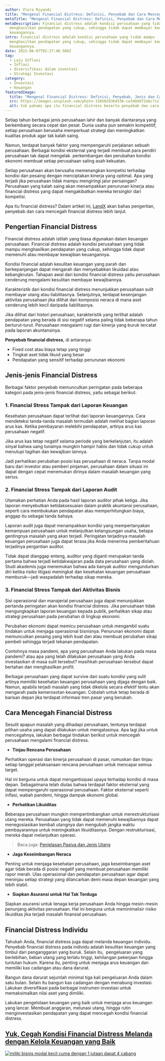 ```yaml
---
author: Vlora Riyandi
title: "Mengenal Financial Distress: Definisi, Penyebab dan Cara Mencegah"
metaTitle: "Mengenal Financial Distress: Definisi, Penyebab dan Cara Mencegah"
metaDescription: Financial distress adalah kondisi perusahaan yang tidak mampu
  menghasilkan pendapatan yang cukup, sehingga tidak dapat membayar kewajiban
  keuangannya.
intro: Financial distress adalah kondisi perusahaan yang tidak mampu
  menghasilkan pendapatan yang cukup, sehingga tidak dapat membayar kewajiban
  keuangannya.
date: 2022-06-07T02:27:48.506Z
tag:
  - Laju Inflasi
  - Inflasi
  - diversifikasi dalam investasi
  - Strategi Investasi
category:
  - Investasi
  - Keuangan
featuredImage:
  title: "Mengenal Financial Distress: Definisi, Penyebab, Jenis dan Cara Mencegah"
  src: https://images.unsplash.com/photo-1585829364536-ce348dd72ebc?ixlib=rb-1.2.1&ixid=MnwxMjA3fDB8MHxwaG90by1wYWdlfHx8fGVufDB8fHx8&auto=format&fit=crop&w=870&q=80
  alt: Yuk pahami apa itu financial distress beserta penyebab dan cara mengatasinya
---
```

Setiap tahun berbagai jenis perusahaan lahir dan banyak diantaranya yang berkembang secara cepat dan pesat. Dunia usaha pun semakin kompetitif, setiap perusahaan berusaha memperkuat strategi dan meningkatkan kualitas produk agar tak kalah saing.

Namun, terdapat banyak faktor yang mempengaruhi perjalanan sebuah perusahaan. Berbagai kondisi eksternal yang terjadi membuat para pendiri perusahaan tak dapat mengelak. perkembangan dan perubahan kondisi ekonomi membuat setiap perusahaan saling asah kekuatan.

Setiap perusahaan akan berusaha memenangkan kompetisi terhadap kondisi dan pesaing dengan menciptakan kinerja yang optimal. Apa yang terjadi jika perusahaan tidak mampu mengiringi jalur persaingan? Perusahaan yang kalah saing akan menampakkan penurunan kinerja atau financial distress yang dapat mengakibatkan mereka tersingkir dari kompetisi.

Apa itu financial distress? Dalam artikel ini, [LandX](https://landx.id/) akan bahas pengertian, penyebab dan cara mencegah financial distress lebih lanjut.

## Pengertian Financial Distress

Financial distress adalah istilah yang biasa digunakan dalam keuangan perusahaan. Financial distress adalah kondisi perusahaan yang tidak mampu menghasilkan pendapatan yang cukup, sehingga tidak dapat memenuhi atau membayar kewajiban keuangannya.

Kondisi financial adalah kesulitan keuangan yang parah dan berkepanjangan dapat mengarah dan menyebabkan likuidasi atau  kebangkrutan. Tahapan awal dari kondisi financial distress yaitu perusahaan cenderung mengalami kesulitan membayar kewajibannya.

Karakteristik dari kondisi financial distress menunjukkan perusahaan sulit membayar utang atau liabilitasnya. Selanjutnya, terdapat kesenjangan aktivitas perusahaan jika dilihat dari komposisi neraca di mana aset cenderung lebih kecil daripada liabilitasnya.

Jika dilihat dari histori perusahaan, karakteristik yang terlihat adalah pendapatan yang berada di sisi negatif selama paling tidak beberapa tahun berturut-turut. Perusahaan mengalami rugi dan kinerja yang buruk tercatat pada laporan akuntansinya.

**Penyebab financial distress**, di antaranya:

* Fixed cost atau biaya tetap yang tinggi
* Tingkat aset tidak likuid yang besar 
* Pendapatan yang sensitif terhadap penurunan ekonomi

## Jenis-jenis Financial Distress

Berbagai faktor penyebab memunculkan peringatan pada beberapa kategori pada jenis-jenis financial distress, yaitu sebagai berikut:

### **1. Financial Stress Tampak dari Laporan Keuangan**

Kesehatan perusahaan dapat terlihat dari laporan keuangannya. Cara mendeteksi tanda-tanda masalah termudah adalah melihat bagian laporan arus kas. Ketika pembayaran melebihi pendapatan, artinya arus kas perusahaan negatif. 

Jika arus kas tetap negatif selama periode yang berkelanjutan, itu adalah sinyal bahwa uang tunainya mungkin hampir habis dan tidak cukup untuk menutupi tagihan dan kewajiban lainnya. 

Jadi perhatikan perubahan posisi kas perusahaan di neraca. Tanpa modal baru dari investor atau pemberi pinjaman, perusahaan dalam situasi ini dapat dengan cepat menemukan dirinya dalam masalah keuangan yang serius.

### **2. Financial Stress Tampak dari Laporan Audit**

Utamakan perhatian Anda pada hasil laporan auditor pihak ketiga. Jika laporan menyebutkan ketidaksesuaian dalam praktik akuntansi perusahaan, seperti cara membukukan pendapatan atau memperhitungkan biaya, anggap itu sebagai tanda bahaya.

Laporan audit juga dapat menampakkan kondisi yang mempertanyakan kemampuan perusahaan untuk melanjutkan kelangsungan usaha, betapa gentingnya masalah yang akan terjadi. Peringatan terjadinya masalah keuangan perusahaan juga dapat terasa jika Anda menerima pemberitahuan terjadinya pergantian auditor.

Tidak dapat dianggap enteng, auditor yang diganti merupakan tanda pertama bahwa terjadi ketidakwajaran pada data perusahaan yang diolah. Studi akademis juga menemukan bahwa ada banyak auditor mengundurkan diri ketika risiko litigasi meningkat dan kesehatan keuangan perusahaan memburuk—jadi waspadalah terhadap sikap mereka.

### 3. Financial Stress Tampak dari Aktivitas Bisnis

Sisi operasional dan manajerial perusahaan juga dapat menunjukkan pertanda peringatan akan kondisi financial distress. Jika perusahaan tidak mengungkapkan laporan keuangan kepada publik, perhatikan sikap atau strategi perusahaan pada perubahan di lingkup ekonomi. 

Perubahan ekonomi dapat memicu perusahaan untuk mengambil suatu tindakan untuk menjaga operasional bisnisnya. Penurunan ekonomi dapat memunculkan pesaing yang lebih kuat dan atau membuat perubahan sikap pembeli sehingga terjadi tekanan pendapatan. 

Contohnya masa pandemi, apa yang perusahaan Anda lakukan pada masa pandemi? atau apa yang telah dilakukan perusahaan yang Anda investasikan di masa sulit tersebut? masihkah perusahaan tersebut dapat bertahan dan menghasilkan profit. 

Berbagai perusahaan yang dapat survive dari suatu kondisi yang sulit artinya memiliki kesehatan keuangan perusahaan yang dijaga dengan baik. Namun, apabila terjadi masalah yang tidak dikelola secara efektif tentu akan mengarah pada kemerosotan keuangan. Cobalah untuk tetap berada di barisan depan jika terdapat informasi tren pasar yang berubah.

## Cara Mencegah Financial Distress

Sesulit apapun masalah yang dihadapi perusahaan, tentunya terdapat pilihan usaha yang dapat dilakukan untuk mengatasinya. Apa lagi jika untuk mencegahnya, lakukan berbagai tindakan berikut untuk mencegah perusahaan mengalami financial distress.

* **Tinjau Rencana Perusahaan**

Perhatikan operasi dan kinerja perusahaan di pasar, rumuskan dan tinjau setiap tanggal pelaksanaan rencana perusahaan untuk mencapai semua target.

Hal ini berguna untuk dapat mengantisipasi upaya terhadap kondisi di masa depan. Sebagaimana telah diulas bahwa terdapat faktor eksternal yang dapat mempengaruhi operasional perusahaan. Faktor eksternal seperti inflasi, wabah pandemi, hingga dampak ekonomi global.

* **Perhatikan Likuiditas** 

Beberapa perusahaan mungkin mempertimbangkan untuk merestrukturisasi utang mereka. Perusahaan yang tidak dapat memenuhi kewajibannya dapat menegosiasikan kembali utangnya dan mengubah jangka waktu pembayarannya untuk meningkatkan likuiditasnya. Dengan restrukturisasi, mereka dapat melanjutkan operasi.

> Baca juga: [Penjelasan Pasiva dan Jenis Utang](https://landx.id/blog/pasiva-adalah-utang-ini-penjelasan-lengkapnya/?utm_source=artikel&utm_medium=blog&utm_campaign=financialdistress)

* **Jaga Keseimbangan Neraca**

Penting untuk menjaga kesehatan perusahaan, jaga keseimbangan aset agar tidak berada di posisi negatif yang membuat perusahaan memiliki rapor merah. Ulas operasional dan pendapatan perusahaan agar dapat meninjau setiap strategi yang dilancarkan demi masa depan keuangan yang lebih stabil.

* **Siapkan Asuransi untuk Hal Tak Terduga**

Siapkan asuransi untuk tenaga kerja perusahaan Anda hingga mesin-mesin penunjang aktivitas perusahaan. Hal ini berguna untuk meminimalisir risiko likuiditas jika terjadi masalah finansial perusahaan.

## Financial Distress Individu

Tahukah Anda, financial distress juga dapat melanda keuangan individu. Penyebab financial distress pada individu adalah kesulitan keuangan yang timbul dari penganggaran yang buruk. Selain itu,  pengeluaran yang berlebihan, beban utang yang terlalu tinggi, kehilangan pekerjaan hingga tuntutan hukum. Karena itu, penting untuk menjaga arus keuangan dan memiliki kas cadangan atau dana darurat.

Bangun dana darurat sejumlah minimal tiga kali pengeluaran Anda dalam satu bulan. Selain itu bangun kas cadangan dengan menabung investasi. Lakukan diversifikasi pada berbagai instrumen investasi untuk memaksimalkan nilai aset yang dimiliki.

Lakukan pengelolaan keuangan yang baik untuk menjaga arus keuangan yang lancar. Membuat anggaran, melunasi utang, hingga rutin menginvestasikan pendapatan yang dapat mencegah kondisi financial distress.

## [Yuk, Cegah Kondisi Financial Distress Melanda dengan Kelola Keuangan yang Baik](https://landx.id/project/?utm_source=Blog&utm_medium=organic+keyword&utm_campaign=blog&utm_id=Blog)

[![miliki bisnis modal kecil cuma dengan 1 jutaan dapat 4 cabang ](https://accountgram-production.sfo2.cdn.digitaloceanspaces.com/landx_ghost/2021/11/jadi-owner-bisnis-hanya-1-jutaan-dengan-cuan-yang-sangat-menjanjikan.png)](https://landx.id/project/?utm_source=Blog&utm_medium=organic+keyword&utm_campaign=blog&utm_id=Blog)

<!--EndFragment-->